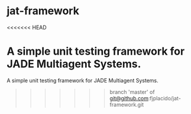 # jat-framework
<<<<<<< HEAD

A simple unit testing framework for JADE Multiagent Systems.
=======
A simple unit testing framework for JADE Multiagent Systems.
>>>>>>> branch 'master' of git@github.com:fjplacido/jat-framework.git
